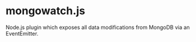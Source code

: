 mongowatch.js
=============

Node.js plugin which exposes all data modifications from MongoDB via an EventEmitter.
